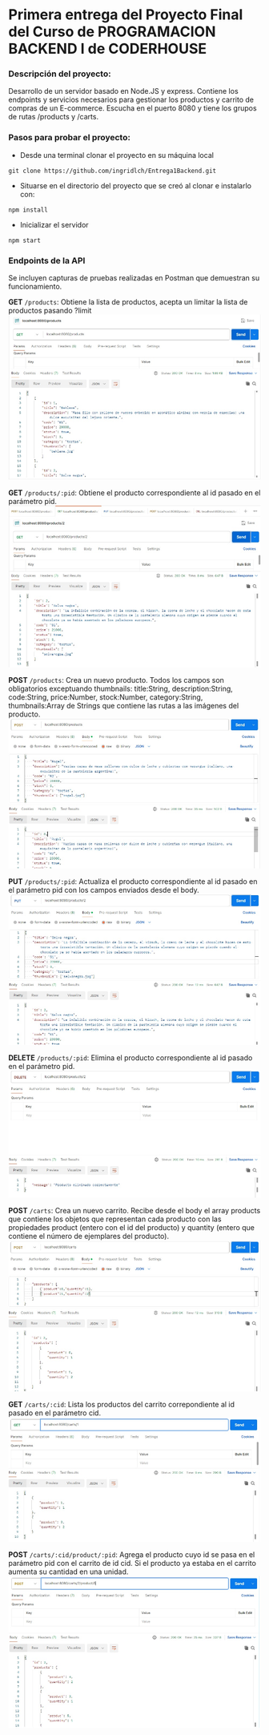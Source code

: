 # Primera entrega del Proyecto Final del Curso de PROGRAMACION BACKEND I de CODERHOUSE

### Descripción del proyecto:

Desarrollo de un servidor basado en Node.JS y express. Contiene los endpoints y servicios necesarios para gestionar los productos y carrito de compras de un E-commerce.
Escucha en el puerto 8080 y tiene los grupos de rutas /products y /carts.

### Pasos para probar el proyecto:

- Desde una terminal clonar el proyecto en su máquina local

```batch
git clone https://github.com/ingridlch/Entrega1Backend.git
```

- Situarse en el directorio del proyecto que se creó al clonar e instalarlo con:

```batch
npm install
```

- Inicializar el servidor

```batch
npm start
```

### Endpoints de la API

Se incluyen capturas de pruebas realizadas en Postman que demuestran su funcionamiento.

**GET** `/products`: Obtiene la lista de productos, acepta un limitar la lista de productos pasando ?limit \
![GET /products](./src/public/images/GETproducts.jpg)

**GET** `/products/:pid`: Obtiene el producto correspondiente al id pasado en el parámetro pid.\
![GET /products](./src/public/images/GETproducts2.jpg)

**POST** `/products`: Crea un nuevo producto. Todos los campos son obligatorios exceptuando thumbnails: title:String, description:String, code:String, price:Number, stock:Number, category:String, thumbnails:Array de Strings que contiene las rutas a las imágenes del producto. \
![POST /products](./src/public/images/POSTproducts.jpg)

**PUT** `/products/:pid`: Actualiza el producto correspondiente al id pasado en el parámetro pid con los campos enviados desde el body.
![PUT /products/:pid](./src/public/images/PUTproducts2.jpg)

**DELETE** `/products/:pid`: Elimina el producto correspondiente al id pasado en el parámetro pid.
![DELETE /products/:pid](./src/public/images/DELETEproducts2.jpg)

**POST** `/carts`: Crea un nuevo carrito. Recibe desde el body el array products que contiene los objetos que representan cada producto con las propiedades product (entero con el id del producto) y quantity (entero que contiene el número de ejemplares del producto).
![POST /carts](./src/public/images/POSTcarts.jpg)

**GET** `/carts/:cid`: Lista los productos del carrito correpondiente al id pasado en el parámetro cid.
![GET /carts/:cid](./src/public/images/GETcarts1.jpg)

**POST** `/carts/:cid/product/:pid`: Agrega el producto cuyo id se pasa en el parámetro pid con el carrito de id cid. Si el producto ya estaba en el carrito aumenta su cantidad en una unidad.
![POST /carts/product](./src/public/images/POSTcartsproduct.jpg)
